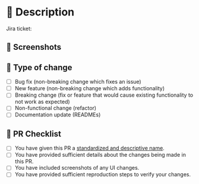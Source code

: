 # 🚀 Description

Jira ticket: 

<!-- Please include a summary of the change, any relevant motivation and context. -->

## 📸 Screenshots

## 🔬 Type of change

- [ ] Bug fix (non-breaking change which fixes an issue)
- [ ] New feature (non-breaking change which adds functionality)
- [ ] Breaking change (fix or feature that would cause existing functionality to not work as expected)
- [ ] Non-functional change (refactor)
- [ ] Documentation update (READMEs)

## 📝 PR Checklist

- [ ] You have given this PR a [standardized and descriptive name](https://www.conventionalcommits.org/en/v1.0.0/).
- [ ] You have provided sufficient details about the changes being made in this PR.
- [ ] You have included screenshots of any UI changes.
- [ ] You have provided sufficient reproduction steps to verify your changes.
